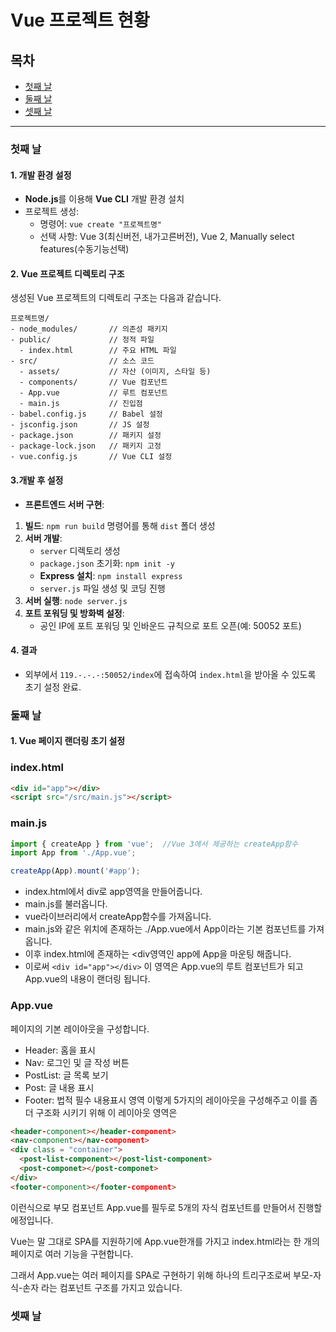 # Vue 프로젝트 현황

## 목차
- [첫째 날](#첫째-날)
- [둘째 날](#둘째-날)
- [셋째 날](#셋째-날)

---

### 첫째 날
#### 1. 개발 환경 설정
- **Node.js**를 이용해 **Vue CLI** 개발 환경 설치
- 프로젝트 생성:
  - 명령어: `vue create "프로젝트명"`
  - 선택 사항: Vue 3(최신버전, 내가고른버전), Vue 2, Manually select features(수동기능선택)



#### 2. Vue 프로젝트 디렉토리 구조
생성된 Vue 프로젝트의 디렉토리 구조는 다음과 같습니다.
```
프로젝트명/
- node_modules/       // 의존성 패키지
- public/             // 정적 파일
  - index.html        // 주요 HTML 파일
- src/                // 소스 코드
  - assets/           // 자산 (이미지, 스타일 등)
  - components/       // Vue 컴포넌트
  - App.vue           // 루트 컴포넌트
  - main.js           // 진입점
- babel.config.js     // Babel 설정
- jsconfig.json       // JS 설정
- package.json        // 패키지 설정
- package-lock.json   // 패키지 고정
- vue.config.js       // Vue CLI 설정
```

#### 3.개발 후 설정
- **프론트엔드 서버 구현**:
 1. **빌드**: `npm run build` 명령어를 통해 `dist` 폴더 생성
 2. **서버 개발**:
    - `server` 디렉토리 생성
    - `package.json` 초기화: `npm init -y`
    - **Express 설치**: `npm install express`
    - `server.js` 파일 생성 및 코딩 진행
 3. **서버 실행**: `node server.js`
 4. **포트 포워딩 및 방화벽 설정**:
    - 공인 IP에 포트 포워딩 및 인바운드 규칙으로 포트 오픈(예: 50052 포트)
   
#### 4. 결과
 - 외부에서 `119.-.-.-:50052/index`에 접속하여 `index.html`을 받아올 수 있도록 초기 설정 완료.


### 둘째 날
#### 1. Vue 페이지 랜더링 초기 설정
### index.html
``` html
<div id="app"></div>
<script src="/src/main.js"></script>
```
### main.js
```js
import { createApp } from 'vue';  //Vue 3에서 제공하는 createApp함수
import App from './App.vue';

createApp(App).mount('#app');
```
- index.html에서 div로 app영역을 만들어줍니다.
- main.js를 불러옵니다.
- vue라이브러리에서 createApp함수를 가져옵니다.
- main.js와 같은 위치에 존재하는 ./App.vue에서 App이라는 기본 컴포넌트를 가져옵니다.
- 이후 index.html에 존재하는 <div영역인 app에 App을 마운팅 해줍니다.
- 이로써 `<div id="app"></div>` 이 영역은 App.vue의 루트 컴포넌트가 되고 App.vue의 내용이 랜더링 됩니다.


### App.vue
페이지의 기본 레이아웃을 구성합니다.
 - Header: 홈을 표시
 - Nav: 로그인 및 글 작성 버튼
 - PostList: 글 목록 보기
 - Post: 글 내용 표시
 - Footer: 법적 필수 내용표시 영역
이렇게 5가지의 레이아웃을 구성해주고 이를 좀더 구조화 시키기 위해 이 레이아웃 영역은
```html
<header-component></header-component>
<nav-component></nav-component>
<div class = "container"> 
  <post-list-component></post-list-component>
  <post-componet></post-componet>
</div>
<footer-component></footer-component>
```
이런식으로 부모 컴포넌트 App.vue를 필두로 5개의 자식 컴포넌트를 만들어서 진행할 에정입니다.

Vue는 말 그대로 SPA를 지원하기에 App.vue한개를 가지고 index.html라는 한 개의 페이지로 여러 기능을 구현합니다.

그래서 App.vue는 여러 페이지를 SPA로 구현하기 위해 하나의 트리구조로써 부모-자식-손자 라는 컴포넌트 구조를 가지고 있습니다.


### 셋째 날


